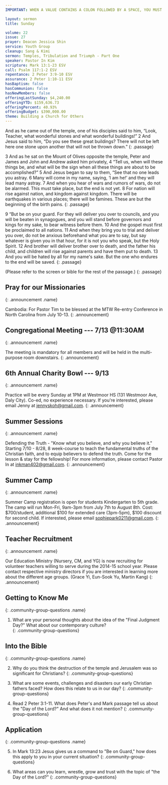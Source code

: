 ```yaml
---
IMPORTANT: WHEN A VALUE CONTAINS A COLON FOLLOWED BY A SPACE, YOU MUST USE &#58;

layout: sermon
title: Sunday

volume: 22
issue: 27
prayer: Deacon Jessica Shin
service: Youth Group
cleanup: Sang & Kimi
sermon: Temples, Tribulation and Triumph - Part One
speaker: Pastor In Kim
scripture: Mark 13:1-23 ESV
call: Psalm 117:1-2 ESV
repentance: 2 Peter 3:9-10 ESV
assurance: 2 Peter 1:10-11 ESV
hasBaptism: false
hasCommunion: false
hasNewMembers: false
offeringLastSunday: $4,240.00
offeringYTD: $159,636.73
offeringPercent: 40.93%
offeringBudget: $390,000.00
theme: Building a Church for Others
---
```


And as he came out of the temple, one of his disciples said to him, “Look, Teacher, what wonderful stones and what wonderful buildings!” 2 And Jesus said to him, “Do you see these great buildings? There will not be left here one stone upon another that will not be thrown down.”
{: .passage}

3 And as he sat on the Mount of Olives opposite the temple, Peter and James and John and Andrew asked him privately, 4 “Tell us, when will these things be, and what will be the sign when all these things are about to be accomplished?” 5 And Jesus began to say to them, “See that no one leads you astray. 6 Many will come in my name, saying, ‘I am he!’ and they will lead many astray. 7 And when you hear of wars and rumors of wars, do not be alarmed. This must take place, but the end is not yet. 8 For nation will rise against nation, and kingdom against kingdom. There will be earthquakes in various places; there will be famines. These are but the beginning of the birth pains.
{: .passage}

9 “But be on your guard. For they will deliver you over to councils, and you will be beaten in synagogues, and you will stand before governors and kings for my sake, to bear witness before them. 10 And the gospel must first be proclaimed to all nations. 11 And when they bring you to trial and deliver you over, do not be anxious beforehand what you are to say, but say whatever is given you in that hour, for it is not you who speak, but the Holy Spirit. 12 And brother will deliver brother over to death, and the father his child, and children will rise against parents and have them put to death. 13 And you will be hated by all for my name's sake. But the one who endures to the end will be saved.
{: .passage}

(Please refer to the screen or bible for the rest of the passage.)
{: .passage}



## Pray for our Missionaries
{: .announcement .name}

Cambodia: For Pastor Tim to be blessed at the MTW Re-entry Conference in North Carolina from July 10-13.
{: .announcement}

## Congregational Meeting --- 7/13 @11:30AM
{: .announcement .name}

The meeting is mandatory for all members and will be held in the multi-purpose room downstairs.
{: .announcement}

## 6th Annual Charity Bowl --- 9/13
{: .announcement .name}

Practice will be every Sunday at 1PM at Westmoor HS (131 Westmoor Ave, Daly City). Co-ed, no experience necessary. If you're interested, please email Jenny at jennyskoh@gmail.com.
{: .announcement}

## Summer Sessions
{: .announcement .name}

Defending the Truth - "Know what you believe, and why you believe it." Starting 7/10 - 8/28, 8 week-course to teach the fundamental truths of the Christian faith, and to equip believers to defend the truth. Come for the lesson & stay for the fellowship! For more information, please contact Pastor In at inkman402@gmail.com.
{: .announcement}

## Summer Camp
{: .announcement .name}

Summer Camp registration is open for students Kindergarten to 5th grade. The camp will run Mon-Fri, 9am-3pm from July 7th to August 8th. Cost: $700/student, additional $100 for extended care (3pm-5pm), $100 discount for second child. If interested, please email sophiepark0211@gmail.com.
{: .announcement}

## Teacher Recruitment
{: .announcement .name}

Our Education Ministry (Nursery, CM, and YG) is now recruiting for volunteer teachers willing to serve during the 2014-15 school year.  Please contact respective ministry directors if you are interested in learning more about the different age groups.  (Grace Yi, Eun-Sook Yu, Martin Kang)
{: .announcement}


## Getting to Know Me
{: .community-group-questions .name}

1) What are your personal thoughts about the idea of the "Final Judgment Day?" What about our contemporary culture?  
{: .community-group-questions}

## Into the Bible
{: .community-group-questions .name}

2) Why do you think the destruction of the temple and Jerusalem was so significant for Christians? 
{: .community-group-questions}

3) What are some events, challenges and disasters our early Christian fathers faced? How does this relate to us in our day? 
{: .community-group-questions}

4) Read 2 Peter 3:1-11. What does Peter's and Mark passage tell us about the "Day of the Lord?" And what does it not mention?
{: .community-group-questions}

## Application
{: .community-group-questions .name}

5) In Mark 13:23 Jesus gives us a command to "Be on Guard," how does this apply to you in your current situation?
{: .community-group-questions}

6) What areas can you learn, wrestle, grow and trust with the topic of "the Day of the Lord?"
{: .community-group-questions}
